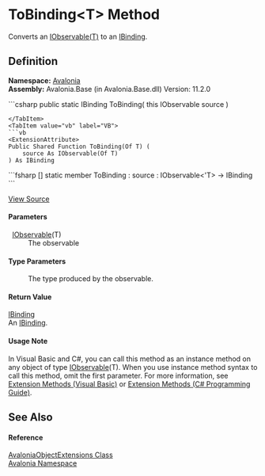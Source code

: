# ToBinding&lt;T&gt; Method


Converts an <a href="https://learn.microsoft.com/dotnet/api/system.iobservable-1" target="_blank" rel="noopener noreferrer">IObservable(T)</a> to an <a href="T_Avalonia_Data_IBinding">IBinding</a>.



## Definition
**Namespace:** <a href="N_Avalonia">Avalonia</a>  
**Assembly:** Avalonia.Base (in Avalonia.Base.dll) Version: 11.2.0

<Tabs groupId="api-code-preview">
<TabItem value="csharp" label="C#">
```csharp
public static IBinding ToBinding<T>(
	this IObservable<T> source
)

```
</TabItem>
<TabItem value="vb" label="VB">
```vb
<ExtensionAttribute>
Public Shared Function ToBinding(Of T) ( 
	source As IObservable(Of T)
) As IBinding
```
</TabItem>
<TabItem value="fsharp" label="F#">
```fsharp
[<ExtensionAttribute>]
static member ToBinding : 
        source : IObservable<'T> -> IBinding 
```
</TabItem>
</Tabs>



<a href="https://github.com/AvaloniaUI/Avalonia/tree/master/src/Avalonia.Base/AvaloniaObjectExtensions.cs#L21" title="View the source code">View Source</a>



#### Parameters
<dl><dt>  <a href="https://learn.microsoft.com/dotnet/api/system.iobservable-1" target="_blank" rel="noopener noreferrer">IObservable</a>(T)</dt><dd>The observable</dd></dl>

#### Type Parameters
<dl><dt /><dd>The type produced by the observable.</dd></dl>

#### Return Value
<a href="T_Avalonia_Data_IBinding">IBinding</a>  
An <a href="T_Avalonia_Data_IBinding">IBinding</a>.

#### Usage Note
In Visual Basic and C#, you can call this method as an instance method on any object of type <a href="https://learn.microsoft.com/dotnet/api/system.iobservable-1" target="_blank" rel="noopener noreferrer">IObservable</a>(T). When you use instance method syntax to call this method, omit the first parameter. For more information, see <a href="https://docs.microsoft.com/dotnet/visual-basic/programming-guide/language-features/procedures/extension-methods" target="_blank" rel="noopener noreferrer">Extension Methods (Visual Basic)</a> or <a href="https://docs.microsoft.com/dotnet/csharp/programming-guide/classes-and-structs/extension-methods" target="_blank" rel="noopener noreferrer">Extension Methods (C# Programming Guide)</a>.

## See Also


#### Reference
<a href="T_Avalonia_AvaloniaObjectExtensions">AvaloniaObjectExtensions Class</a>  
<a href="N_Avalonia">Avalonia Namespace</a>  

